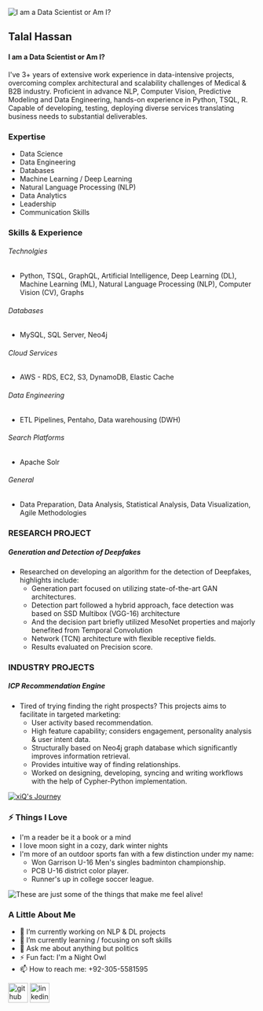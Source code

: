 ![I am a Data Scientist or Am I?](https://www.modernschool.org/wp-content/uploads/2021/03/2-1.png)

## Talal Hassan
#### I am a Data Scientist or Am I?
I've 3+ years of extensive work experience in data-intensive projects, overcoming complex architectural and scalability challenges of Medical & B2B industry. Proficient in advance NLP, Computer Vision, Predictive Modeling and Data Engineering, hands-on experience in Python, TSQL, R. Capable of developing, testing, deploying diverse services translating business needs to substantial deliverables.

### Expertise
- Data Science
- Data Engineering
- Databases
- Machine Learning / Deep Learning
- Natural Language Processing (NLP)
- Data Analytics
- Leadership
- Communication Skills

### Skills & Experience
###### Technolgies
- Python, TSQL, GraphQL, Artificial Intelligence, Deep Learning (DL), Machine Learning (ML), Natural Language Processing (NLP), Computer Vision (CV), Graphs
###### Databases
- MySQL, SQL Server, Neo4j
###### Cloud Services
- AWS - RDS, EC2, S3, DynamoDB, Elastic Cache
###### Data Engineering
- ETL Pipelines, Pentaho, Data warehousing (DWH)
###### Search Platforms
- Apache Solr
###### General
- Data Preparation, Data Analysis, Statistical Analysis, Data Visualization, Agile Methodologies

### RESEARCH PROJECT
##### Generation and Detection of Deepfakes
- Researched on developing an algorithm for the detection of Deepfakes, highlights include:
  - Generation part focused on utilizing state-of-the-art GAN architectures.
  - Detection part followed a hybrid approach, face detection was based on SSD Multibox (VGG-16) architecture
  - And the decision part briefly utilized MesoNet properties and majorly benefited from Temporal Convolution
  - Network (TCN) architecture with flexible receptive fields.
  - Results evaluated on Precision score.

### INDUSTRY PROJECTS
##### ICP Recommendation Engine
- Tired of trying finding the right prospects? This projects aims to facilitate in targeted marketing:
  - User activity based recommendation.
  - High feature capability; considers engagement, personality analysis & user intent data.
  - Structurally based on Neo4j graph database which significantly improves information retrieval.
  - Provides intuitive way of finding relationships.
  - Worked on designing, developing, syncing and writing workflows with the help of Cypher-Python implementation.

[![xiQ's Journey](https://i.imgur.com/vKb2F1B.png)](https://youtu.be/xqKhPVy2yP0)

### ⚡ Things I Love
- I'm a reader be it a book or a mind
- I love moon sight in a cozy, dark winter nights
- I'm more of an outdoor sports fan with  a few distinction under my name:
  - Won Garrison U-16 Men's singles badminton championship.
  - PCB U-16 district color player.
  - Runner's up in college soccer league.

![These are just some of the things that make me feel alive!](https://github.com/talalhassann/talalhassann/blob/main/collage.png)

### A Little About Me
- 🔭 I’m currently working on NLP & DL projects 
- 🌱 I’m currently learning / focusing on soft skills 
- 💬 Ask me about anything but politics 
- ⚡ Fun fact: I'm a Night Owl 
- 📫 How to reach me: +92-305-5581595 

[<img src='https://cdn.jsdelivr.net/npm/simple-icons@3.0.1/icons/github.svg' alt='github' height='40'>](https://github.com/talalhassann)  [<img src='https://cdn.jsdelivr.net/npm/simple-icons@3.0.1/icons/linkedin.svg' alt='linkedin' height='40'>](https://www.linkedin.com/in/talal-talal/)  

